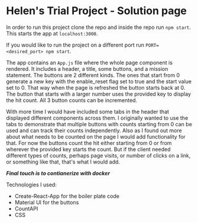# Helen's Trial Project - Solution page
In order to run this project clone the repo and inside the repo run `npm start`. This starts the app at `localhost:3000`.

If you would like to run the project on a different port run `PORT=<desired_port> npm start`.

The app contains an `App.js` file where the whole page component is rendered. It includes a header, a title, some buttons, and a mission statement. The buttons are 2 different kinds. The ones that start from 0 generate a new key with the enable_reset flag set to true and the start value set to 0. That way when the page is refreshed the button starts back at 0. The button that starts with a larger number uses the provided key to display the hit count. All 3 button counts can be incremented. 

With more time I would have included some tabs in the header that displayed different components across them. I originally wanted to use the tabs to demonstrate that multiple buttons with counts starting from 0 can be used and can track their counts independently. Also as I found out more about what needs to be counted on the page I would add functionality for that. For now the buttons count the hit either starting from 0 or from wherever the provided key starts the count. But if the client needed different types of counts, perhaps page visits, or number of clicks on a link, or something like that, that's what I would add.

***Final touch is to contianerize with docker***

Technologies I used:
- Create-React-App for the boiler plate code
- Material UI for the buttons
- CountAPI
- CSS